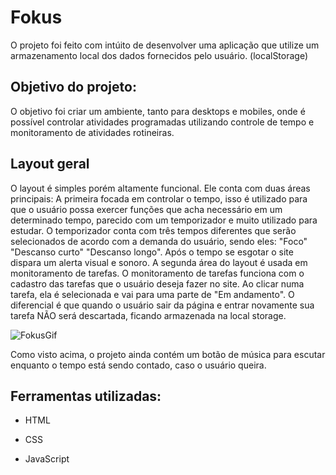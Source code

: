 # Fokus

O projeto foi feito com intúito de desenvolver uma aplicação que utilize um armazenamento local dos dados fornecidos pelo usuário. (localStorage)

## Objetivo do projeto:

O objetivo foi criar um ambiente, tanto para desktops e mobiles, onde é possível controlar atividades programadas utilizando controle de tempo e monitoramento de atividades rotineiras. 

## Layout geral

O layout é simples porém altamente funcional. 
Ele conta com duas áreas principais: A primeira focada em controlar o tempo, isso é utilizado para que o usuário possa exercer funções que acha necessário em um determinado tempo, parecido com um temporizador e muito utilizado para estudar. O temporizador conta com três tempos diferentes que serão selecionados de acordo com a demanda do usuário, sendo eles: "Foco" "Descanso curto" "Descanso longo". Após o tempo se esgotar o site dispara um alerta visual e sonoro.
A segunda área do layout é usada em monitoramento de tarefas. O monitoramento de tarefas funciona com o cadastro das tarefas que o usuário deseja fazer no site. Ao clicar numa tarefa, ela é selecionada e vai para uma parte de "Em andamento". O diferencial é que quando o usuário sair da página e entrar novamente sua tarefa NÃO será descartada, ficando armazenada na local storage.  


![FokusGif](https://github.com/joaovictormar/fokus/assets/148449223/be9e9c2d-cd60-4b94-ac4d-c656fd3e2113)


Como visto acima, o projeto ainda contém um botão de música para escutar enquanto o tempo está sendo contado, caso o usuário queira.

## Ferramentas utilizadas:

* HTML

* CSS

* JavaScript


